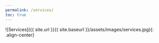```yaml
---
permalink: /services/
toc: true
---
```


![Services]({{ site.url }}{{ site.baseurl }}/assets/images/services.jpg){: .align-center}
